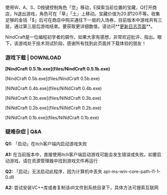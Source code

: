使用W、A、S、D按键控制角色「您」移动，E探索当前位置的宝藏，Q打开商店，N退出游戏，角色可在「草」「土」上移动。宝藏价值为20$至120$不等。收集足够的金钱「$」后可在商店中购买通往下一层的入场券，目前版本中游戏共有三层，通过第三层后游戏结束。要获取更详细数值，请访问**[更新日志页面](https://nindcraft.github.io/u)**。

NindCraft是一位编程初学者的屑作，如果大家有感想，非常欢迎批评、指出。眼下，该游戏处于技术测试阶段。感谢所有找到此页面并下载体验的朋友！  

### 游戏下载 | DOWNLOAD

**[NindCraft 0.5.1b.exe](files/NindCraft 0.5.1b.exe)**

[NindCraft 0.5b.exe](files/NindCraft 0.5b.exe)

[NiNdCraft 0.4b.exe](files/NiNdCraft 0.4b.exe)

[NiNdCraft 0.3b.exe](files/NiNdCraft 0.3b.exe)

[NiNdCraft 0.2b.exe](files/NiNdCraft 0.2b.exe)

[NiNdCraft 0.1b.exe](files/NiNdCraft 0.1b.exe)

### 疑难杂症 | Q&A

**Q1:** 「启动」在itch客户端内启动游戏失败

**A1:** 在当前版本中，直接使用itch客户端启动游戏可能会发生错误或失败。如要启动游戏，请在资源管理器中找到游戏文件再运行

**Q2:** 「启动」无法启动此程序，因为计算机中丢失 api-ms-win-core-path-l1-1-0.dll

**A2:** 尝试安装VC++库或者复制该dll文件到系统目录下，具体方法可搜索互联网
